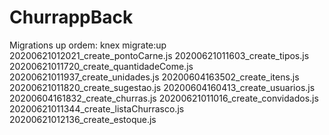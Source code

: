 # ChurrappBack


Migrations up ordem:
knex migrate:up
20200621012021_create_pontoCarne.js
20200621011603_create_tipos.js
20200621011720_create_quantidadeCome.js
20200621011937_create_unidades.js
20200604163502_create_itens.js
20200621011820_create_sugestao.js
20200604160413_create_usuarios.js
20200604161832_create_churras.js
20200621011016_create_convidados.js
20200621011344_create_listaChurrasco.js
20200621012136_create_estoque.js
